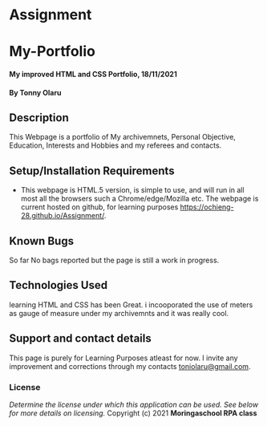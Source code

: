# Assignment
# My-Portfolio
#### My improved HTML and CSS Portfolio, 18/11/2021
#### By **Tonny Olaru**
## Description
This Webpage is a portfolio of My archivemnets, Personal Objective, Education, Interests and Hobbies and my referees and contacts.
## Setup/Installation Requirements
* This webpage is HTML.5 version, is simple to use, and will run in all most all the browsers such a Chrome/edge/Mozilla etc. The webpage is current hosted on github, for learning purposes https://ochieng-28.github.io/Assignment/.
## Known Bugs
So far No bags reported but the page is still a work in progress. 
## Technologies Used
learning HTML and CSS has been Great. i incooporated the use of meters as gauge of measure under my archivemnts and it was really cool.
## Support and contact details
This page is purely for Learning Purposes atleast for now. I invite any improvement and corrections through my contacts toniolaru@gmail.com.
### License
*Determine the license under which this application can be used.  See below for more details on licensing.*
Copyright (c) 2021 **Moringaschool RPA class**
